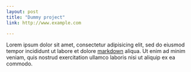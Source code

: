 ```yaml
---
layout: post
title: "Dummy project"
link: http://www.example.com

---
```


Lorem ipsum dolor sit amet, consectetur adipisicing elit, sed do eiusmod tempor incididunt ut labore et dolore [markdown](http://www.example.com) aliqua. Ut enim ad minim veniam, quis nostrud exercitation ullamco laboris nisi ut aliquip ex ea commodo.